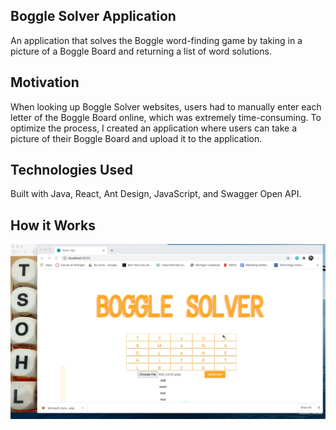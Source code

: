 ## Boggle Solver Application
An application that solves the Boggle word-finding game by taking in a picture of a Boggle Board and returning a list of word solutions. 

## Motivation
When looking up Boggle Solver websites, users had to manually enter each letter of the Boggle Board online, which was extremely time-consuming. To optimize the process, I created an application where users can take a picture of their Boggle Board and upload it to the application. 

## Technologies Used
Built with Java, React, Ant Design, JavaScript, and Swagger Open API. 

## How it Works
![](boggleSolverImages/Screen%20Shot%202020-12-30%20at%2012.52.50%20PM.png)
